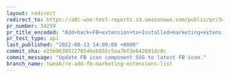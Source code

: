 ```yaml
---
layout: redirect
redirect_to: https://a8c-woo-test-reports.s3.amazonaws.com/public/pr/34259/api/index.html
pr_number: 34259
pr_title_encoded: "Add+back+FB+extension+to+Installed+marketing+extensions+list."
pr_test_type: api
last_published: "2022-08-13 14:09:09 +0000"
commit_sha: e256963957270546eb855c5aa7bf3e642691dc0c
commit_message: "Update FB icon component SVG to latest FB icon."
branch_name: tweak/re-add-fb-marketing-extensions-list
---
```

